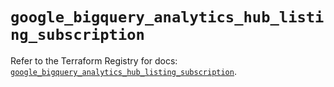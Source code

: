 # `google_bigquery_analytics_hub_listing_subscription`

Refer to the Terraform Registry for docs: [`google_bigquery_analytics_hub_listing_subscription`](https://registry.terraform.io/providers/hashicorp/google/6.35.0/docs/resources/bigquery_analytics_hub_listing_subscription).
